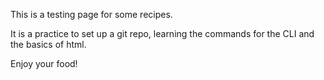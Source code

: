 This is a testing page for some recipes. 

It is a practice to set up a git repo, learning the commands for the CLI and the basics of html.

Enjoy your food!